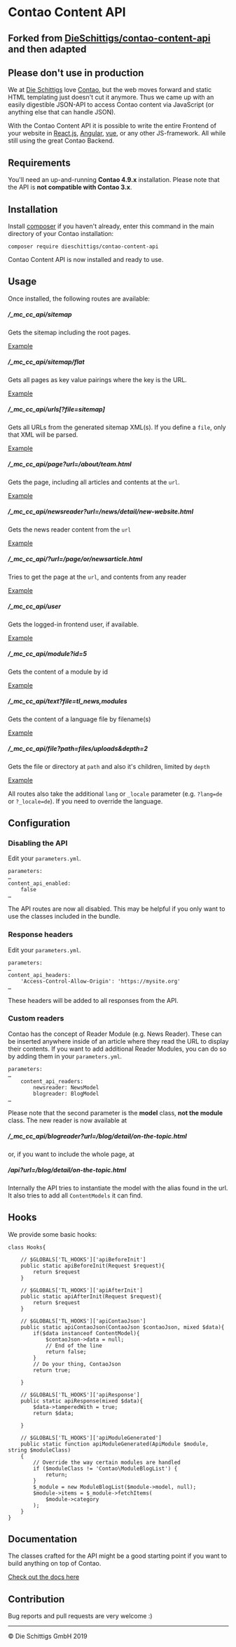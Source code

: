 # Contao Content API
## Forked from [DieSchittigs/contao-content-api](https://github.com/DieSchittigs/contao-content-api-bundle) and then adapted
## Please don't use in production

We at [Die Schittigs](http://www.dieschittigs.de) love
[Contao](https://contao.org/de/), but the web moves
forward and static HTML templating just doesn't cut it anymore. Thus we came up
with an easily digestible JSON-API to access Contao content via JavaScript
(or anything else that can handle JSON).

With the Contao Content API it is possible to write the entire Frontend of your
website in [React.js](https://facebook.github.io/react/), [Angular](https://angular.io/), [vue](https://vuejs.org/), or any other
JS-framework. All while still using the great Contao Backend.

## Requirements

You'll need an up-and-running **Contao 4.9.x** installation.
Please note that the API is **not compatible with Contao 3.x**.

## Installation
   
Install [composer](https://getcomposer.org) if you haven't already,
enter this command in the main directory of your Contao installation:

    composer require dieschittigs/contao-content-api

Contao Content API is now installed and ready to use.

## Usage

Once installed, the following routes are available:

##### /_mc_cc_api/sitemap

Gets the sitemap including the root pages.

[Example](examples/sitemap.json)

##### /_mc_cc_api/sitemap/flat

Gets all pages as key value pairings where the key is the URL.

[Example](examples/sitemap_flat.json)

##### /_mc_cc_api/urls[?file=sitemap]

Gets all URLs from the generated sitemap XML(s). If you define a `file`, only that XML will be parsed.

[Example](examples/urls.json)

##### /_mc_cc_api/page?url=/about/team.html

Gets the page, including all articles and contents at the `url`.

[Example](examples/page.json)

##### /_mc_cc_api/newsreader?url=/news/detail/new-website.html

Gets the news reader content from the `url`

[Example](examples/newsreader.json)

##### /_mc_cc_api/?url=/page/or/newsarticle.html

Tries to get the page at the `url`, and contents from any reader

[Example](examples/page_newsreader.json)

##### /_mc_cc_api/user

Gets the logged-in frontend user, if available.

[Example](examples/user.json)

##### /_mc_cc_api/module?id=5

Gets the content of a module by id

[Example](examples/module.json)

##### /_mc_cc_api/text?file=tl_news,modules

Gets the content of a language file by filename(s)

[Example](examples/text.json)

##### /_mc_cc_api/file?path=files/uploads&depth=2

Gets the file or directory at `path` and also it's children, limited by `depth`

[Example](examples/file.json)

All routes also take the additional `lang` or `_locale` parameter (e.g. `?lang=de` or `?_locale=de`). If you
need to override the language.

## Configuration

### Disabling the API

Edit your `parameters.yml`.

    parameters:
    …
    content_api_enabled:
        false
    …

The API routes are now all disabled. This may be helpful if you only
want to use the classes included in the bundle.

### Response headers

Edit your `parameters.yml`.

    parameters:
    …
    content_api_headers:
        'Access-Control-Allow-Origin': 'https://mysite.org'
    …

These headers will be added to all responses from the API.

### Custom readers

Contao has the concept of Reader Module (e.g. News Reader). These can be
inserted anywhere inside of an article where they read the URL to display
their contents. If you want to add additional Reader Modules, you can do
so by adding them in your `parameters.yml`.

    parameters:
    …
        content_api_readers:
            newsreader: NewsModel
            blogreader: BlogModel
    …

Please note that the second parameter is the **model** class, **not the module**
class. The new reader is now available at

##### /_mc_cc_api/blogreader?url=/blog/detail/on-the-topic.html

or, if you want to include the whole page, at

##### /api?url=/blog/detail/on-the-topic.html

Internally the API tries to instantiate the model with the alias found in the url.
It also tries to add all `ContentModels` it can find.

## Hooks

We provide some basic hooks:

```
class Hooks{

    // $GLOBALS['TL_HOOKS']['apiBeforeInit']
    public static apiBeforeInit(Request $request){
        return $request
    }

    // $GLOBALS['TL_HOOKS']['apiAfterInit']
    public static apiAfterInit(Request $request){
        return $request
    }

    // $GLOBALS['TL_HOOKS']['apiContaoJson']
    public static apiContaoJson(ContaoJson $contaoJson, mixed $data){
        if($data instanceof ContentModel){
            $contaoJson->data = null;
            // End of the line
            return false;
        }
        // Do your thing, ContaoJson
        return true;

    }

    // $GLOBALS['TL_HOOKS']['apiResponse']
    public static apiResponse(mixed $data){
        $data->tamperedWith = true;
        return $data;

    }

    // $GLOBALS['TL_HOOKS']['apiModuleGenerated']
    public static function apiModuleGenerated(ApiModule $module, string $moduleClass)
    {
        // Override the way certain modules are handled
        if ($moduleClass != 'Contao\ModuleBlogList') {
            return;
        }
        $_module = new ModuleBlogList($module->model, null);
        $module->items = $_module->fetchItems(
            $module->category
        );
    }
}
```

## Documentation

The classes crafted for the API might be a good starting point if you want
to build anything on top of Contao.

[Check out the docs here](docs/ApiIndex.md)

## Contribution

Bug reports and pull requests are very welcome :)

---

© Die Schittigs GmbH 2019
